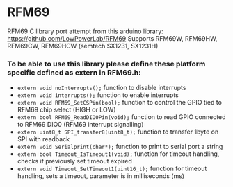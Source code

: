 # RFM69
RFM69 C library port attempt from this arduino library: https://github.com/LowPowerLab/RFM69
Supports RFM69W, RFM69HW, RFM69CW, RFM69HCW (semtech SX1231, SX1231H)

### To be able to use this library please define these platform specific defined as extern in RFM69.h:

- `extern void noInterrupts();`             function to disable interrupts
- `extern void interrupts();`               function to enable interrupts  
- `extern void RFM69_SetCSPin(bool);`       function to control the GPIO tied to RFM69 chip select (HIGH or LOW)
- `extern bool RFM69_ReadDIO0Pin(void);`    function to read GPIO connected to RFM69 DIO0 (RFM69 interrupt signalling)
- `extern uint8_t SPI_transfer8(uint8_t);`  function to transfer 1byte on SPI with readback
- `extern void Serialprint(char*);`         function to print to serial port a string
- `extern bool Timeout_IsTimeout1(void);`   function for timeout handling, checks if previously set timeout expired
- `extern void Timeout_SetTimeout1(uint16_t);` function for timeout handling, sets a timeout, parameter is in milliseconds (ms)
